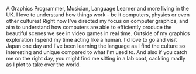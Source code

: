A Graphics Programmer, Musician, Language Learner and more living in the UK. I love to understand how things work - be it
computers, physics or even other cultures! Right now I've directed my focus on computer graphics, and aim to understand
how computers are able to efficiently produce the beautiful scenes we see in video games in real time. Outside of my
graphics exploration I spend my time acting like a human. I'd love to go and visit Japan one day and I've been
learning the language as I find the culture so interesting and unique compared to what I'm used to. And also if you catch me
on the right day, you might find me sitting in a lab coat, cackling madly as I plot to take over the world.

<!-- Computers are one of the greatest inventions of the modern era and have completely changed how we live our lives. But they're
also incredibly complex, incredibly flexible and incredibly useful. I'm really interested in how things work in general, but
computers are the thing I chose to really take time to understand. Digging even deeper, I chose specifically computer graphics.
Computer games are amazing, but to me the most amazing part is how they're able to create a whole world in a screen, and how
connected it is to the physics that make light work in the real world. But the love for how other things work has never left.

Outside of my graphics exploration I spend my time acting like a human. I'd love to go and visit Japan one day and I've been
learning the language as I find the culture so interesting and unique compared to what I'm used to. And also if you catch me
on the right day, you might find me sitting in a lab coat, cackling madly as I plot to take over the world. -->
